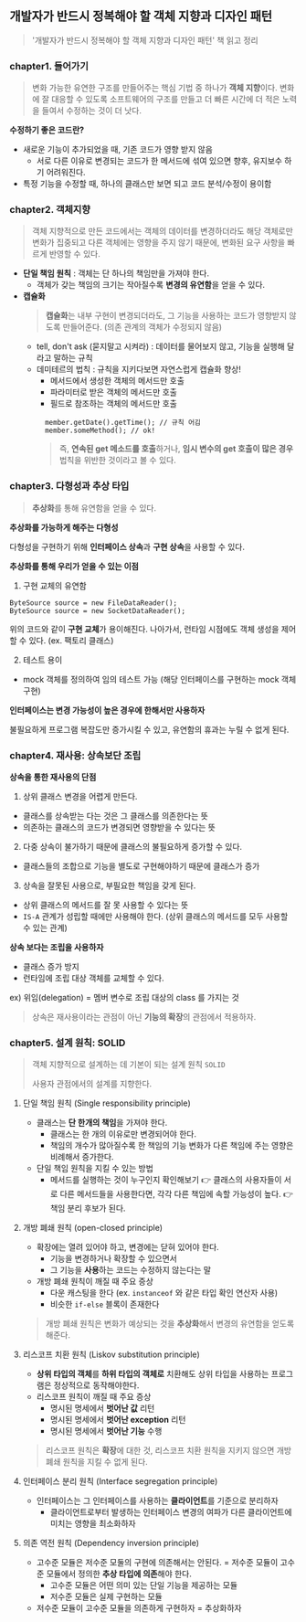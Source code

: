 ## 개발자가 반드시 정복해야 할 객체 지향과 디자인 패턴

> '개발자가 반드시 정복해야 할 객체 지향과 디자인 패턴' 책 읽고 정리

### chapter1. 들어가기
> 변화 가능한 유연한 구조를 만들어주는 핵심 기법 중 하나가 **객체 지향**이다.
> 변화에 잘 대응할 수 있도록 소프트웨어의 구조를 만들고 더 빠른 시간에 더 적은 노력을 들여서 수정하는 것이 더 낫다.

**수정하기 좋은 코드란?**
- 새로운 기능이 추가되었을 때, 기존 코드가 영향 받지 않음
  - 서로 다른 이유로 변경되는 코드가 한 메서드에 섞여 있으면 향후, 유지보수 하기 어려워진다.
- 특정 기능을 수정할 때, 하나의 클래스만 보면 되고 코드 분석/수정이 용이함

### chapter2. 객체지향
> 객체 지향적으로 만든 코드에서는 객체의 데이터를 변경하더라도 해당 객체로만 변화가 집중되고 다른 객체에는 영향을 주지 않기 때문에,
> 변화된 요구 사항을 빠르게 반영할 수 있다.

- **단일 책임 원칙** : 객체는 단 하나의 책임만을 가져야 한다.
  - 객체가 갖는 책임의 크기는 작아질수록 **변경의 유연함**을 얻을 수 있다.
- **캡슐화**
  > **캡슐화**는 내부 구현이 변경되더라도, 그 기능을 사용하는 코드가 영향받지 않도록 만들어준다. (의존 관계의 객체가 수정되지 않음)
  - tell, don't ask (묻지말고 시켜라) : 데이터를 물어보지 않고, 기능을 실행해 달라고 말하는 규칙
  - 데미테르의 법칙 : 규칙을 지키다보면 자연스럽게 캡슐화 향상!
    - 메서드에서 생성한 객체의 메서드만 호출
    - 파라미터로 받은 객체의 메서드만 호출
    - 필드로 참조하는 객체의 메서드만 호출
    ```
      member.getDate().getTime(); // 규칙 어김
      member.someMethod(); // ok!
    ```
    > 즉, **연속된 get 메소드를 호출**하거나, **임시 변수의 get 호출이 많은 경우** 법칙을 위반한 것이라고 볼 수 있다.
    
### chapter3. 다형성과 추상 타입
> **추상화**를 통해 유연함을 얻을 수 있다.

**추상화를 가능하게 해주는 다형성**

다형성을 구현하기 위해 **인터페이스 상속**과 **구현 상속**을 사용할 수 있다.

**추상화를 통해 우리가 얻을 수 있는 이점**
1. 구현 교체의 유연함
  ```
  ByteSource source = new FileDataReader();
  ByteSource source = new SocketDataReader();
  ```
  위의 코드와 같이 **구현 교체**가 용이해진다. 나아가서, 런타임 시점에도 객체 생성을 제어할 수 있다. (ex. 팩토리 클래스)

2. 테스트 용이
  - mock 객체를 정의하여 임의 테스트 가능 (해당 인터페이스를 구현하는 mock 객체 구현)
  
**인터페이스는 변경 가능성이 높은 경우에 한해서만 사용하자**

불필요하게 프로그램 복잡도만 증가시킬 수 있고, 유연함의 휴과는 누릴 수 없게 된다.

### chapter4. 재사용: 상속보단 조립
**상속을 통한 재사용의 단점**
1. 상위 클래스 변경을 어렵게 만든다.
  - 클래스를 상속받는 다는 것은 그 클래스를 의존한다는 뜻
  - 의존하는 클래스의 코드가 변경되면 영향받을 수 있다는 뜻
2. 다중 상속이 불가하기 때문에 클래스의 불필요하게 증가할 수 있다.
  - 클래스들의 조합으로 기능을 별도로 구현해야하기 때문에 클래스가 증가
3. 상속을 잘못된 사용으로, 부필요한 책임을 갖게 된다.
  - 상위 클래스의 메서드를 잘 못 사용할 수 있다는 뜻
  - `IS-A` 관계가 성립할 때에만 사용해야 한다. (상위 클래스의 메서드를 모두 사용할 수 있는 관계)

**상속 보다는 조립을 사용하자**
- 클래스 증가 방지
- 런타임에 조립 대상 객체를 교체할 수 있다.

ex) 위임(delegation) = 멤버 변수로 조립 대상의 class 를 가지는 것

> 상속은 재사용이라는 관점이 아닌 **기능의 확장**의 관점에서 적용하자.

### chapter5. 설계 원칙: SOLID
> 객체 지향적으로 설계하는 데 기본이 되는 설계 원칙 `SOLID`
> 
> 사용자 관점에서의 설계를 지향한다.
1. 단일 책임 원칙 (Single responsibility principle)
    - 클래스는 **단 한개의 책임**을 가져야 한다.
      - 클래스는 한 개의 이유로만 변경되어야 한다.
      - 책임의 개수가 많아질수록 한 책임의 기능 변화가 다른 책임에 주는 영향은 비례해서 증가한다.
    - 단일 책임 원칙을 지킬 수 있는 방법
      - 메서드를 실행하는 것이 누구인지 확인해보기 👉 클래스의 사용자들이 서로 다른 메서드들을 사용한다면, 각각 다른 책임에 속할 가능성이 높다. 👉 책임 분리 후보가 된다.
  
2. 개방 폐쇄 원칙 (open-closed principle)
    - 확장에는 열려 있어야 하고, 변경에는 닫혀 있어야 한다.
      - 기능을 변경하거나 확장할 수 있으면서
      - 그 기능을 **사용**하는 코드는 수정하지 않는다는 말
    - 개방 폐쇄 원칙이 깨질 때 주요 증상
      - 다운 캐스팅을 한다 (ex. `instanceof` 와 같은 타입 확인 연산자 사용)
      - 비슷한 `if-else` 블록이 존재한다 
    > 개방 폐쇄 원칙은 변화가 예상되는 것을 **추상화**해서 변경의 유연함을 얻도록 해준다.
   
3. 리스코프 치환 원칙 (Liskov substitution principle)
    - **상위 타입의 객체**를 **하위 타입의 객체로** 치환해도 상위 타입을 사용하는 프로그램은 정상적으로 동작해야한다.
    - 리스코프 원칙이 깨질 때 주요 증상
      - 명시된 명세에서 **벗어난 값** 리턴
      - 명시된 명세에서 **벗어난 exception** 리턴
      - 명시된 명세에서 **벗어난 기능** 수행
    > 리스코프 원칙은 **확장**에 대한 것, 리스코프 치환 원칙을 지키지 않으면 개방 폐쇄 원칙을 지킬 수 없게 된다.
   
4. 인터페이스 분리 원칙 (Interface segregation principle)
    - 인터페이스는 그 인터페이스를 사용하는 **클라이언트**를 기준으로 분리하자
      - 클라이언트로부터 발생하는 인터페이스 변경의 여파가 다른 클라이언트에 미치는 영향을 최소화하자
  
5. 의존 역전 원칙 (Dependency inversion principle)
    - 고수준 모듈은 저수준 모둘의 구현에 의존해서는 안된다. = 저수준 모듈이 고수준 모듈에서 정의한 **추상 타입에 의존**해야 한다.
      - 고수준 모듈은 어떤 의미 있는 단일 기능을 제공하는 모듈
      - 저수준 모듈은 실제 구현하는 모듈
    - 저수준 모듈이 고수준 모듈을 의존하게 구현하자 = 추상화하자
